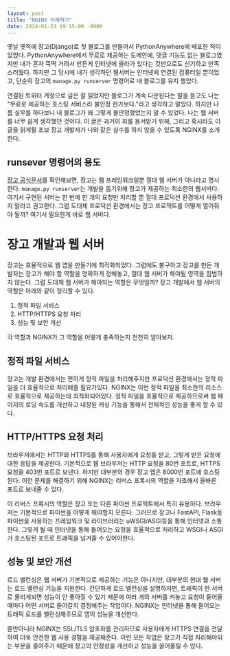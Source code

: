 ```yaml
---
layout: post
title: "NGINX 이해하기"
date: 2024-01-23 19:15:00 -0000
---
```


옛날 옛적에 장고(Django)로 첫 블로그를 만들어서 PythonAnywhere에 배포한 적이 있었다. PythonAnywhere에서 무료로 제공하는 도메인에, 댓글 기능도 없는 블로그였지만 내가 혼자 뚝딱 거려서 만든게 인터넷에 올라가 있다는 것만으로도 신기하고 만족스러웠다. 하지만 그 당시에 내가 생각하던 웹서버는 인터넷에 연결된 컴퓨터일 뿐이었고, 단순히 장고의 `manage.py runserver` 명령어로 내 블로그를 유지 했었다. 

연결된 트위터 계정으로 글은 잘 읽었지만 블로그가 계속 다운된다는 말을 듣고도 나는 "무료로 제공하는 호스팅 서비스라 불안정 한가보다."라고 생각하고 말았다. 하지만 나름 실무를 하다보니 내 블로그가 왜 그렇게 불안정했었는지 알 수 있었다. 나는 웹 서버를 너무 쉽게 생각했던 것이다. 이 글은 과거의 죄를 용서받기 위해, 그리고 혹시라도 이 글을 읽게될 초보 장고 개발자가 나와 같은 실수를 하지 않을 수 있도록 NGINX를 소개한다.

## runsever 명령어의 용도
[장고 공식문서](https://docs.djangoproject.com/en/5.0/ref/django-admin/#runserver)를 확인해보면, 장고는 웹 프레임워크일뿐 절대 웹 서버가 아니라고 명시한다. `manage.py runserver`는 개발을 돕기위해 장고가 제공하는 최소한의 웹서버다. 여기서 구현된 서버는 한 번에 한 개의 요청만 처리할 뿐 절대 프로덕션 환경에서 사용하지 말라고 권고한다. 그럼 도대체 프로덕션 환경에서는 장고 프로젝트를 어떻게 열어줘야 될까? 여기서 필요한게 바로 웹 서버다.

# 장고 개발과 웹 서버
장고는 효율적으로 웹 앱을 만들기에 최적화되었다. 그럼에도 불구하고 장고를 만든 개발자는 장고가 해야 할 역할을 명확하게 정해놓고, 절대 웹 서버가 해야될 영역을 침범하지 않는다. 그럼 도대체 웹 서버가 해야되는 역할은 무엇일까? 장고 개발에서 웹 서버의 역할은 아래와 같이 정리할 수 있다.
1. 정적 파일 서비스
2. HTTP/HTTPS 요청 처리
3. 성능 및 보안 개선

각 역할과 NGINX가 그 역할을 어떻게 충족하는지 천천히 알아보자. 

## 정적 파일 서비스
장고는 개발 환경에서는 편하게 정적 파일을 처리해주지만 프로덕션 환경에서는 정적 파일을 더 효율적으로 처리해줄 필요가있다. NGINX는 이런 정적 파일을 최소한의 리소스로 효율적으로 제공하는데 최적화되어있다. 정적 파일을 효율적으로 제공하므로써 웹 페이지의 로딩 속도를 개선하고 내장된 캐싱 기능을 통해서 전체적인 성능을 좋게 할 수 있다.

## HTTP/HTTPS 요청 처리
브라우저에서는 HTTP와 HTTPS를 통해 사용자에게 요청을 받고, 그렇게 받은 요청에 대한 응답을 제공한다. 기본적으로 웹 브라우저는 HTTP 요청을 80번 포트로, HTTPS 요청을 403번 포트로 보낸다. 하지만 대부분의 경우 장고 앱은 8000번 포트에 호스팅된다. 이런 문제를 해결하기 위해 NGINX는 리버스 프록시의 역할을 자초해서 올바른 포트로 보내줄 수 있다.

이 리버스 프록시의 역할은 장고 또는 다른 파이썬 프로젝트에서 특히 유용하다. 브라우저는 기본적으로 파이썬을 어떻게 해야할지 모른다. 그러므로 장고나 FastAPI, Flask등 파이썬을 사용하는 프레임워크 및 라이브러리는 uWSGI/ASGI등을 통해 인터넷과 소통한다. 그렇게 될 때 인터넷을 통해 들어오는 요청을 효율적으로 처리하고 WSGI나 ASGI가 호스팅된 포트로 트래픽을 넘겨줄 수 있어야한다. 


## 성능 및 보안 개선
로드 밸런싱은 웹 서버가 기본적으로 제공하는 기능은 아니지만, 대부분의 현대 웹 서버는 로드 밸런싱 기능을 지원한다. 간단하게 로드 밸런싱을 설명하자면, 트래픽이 한 서버로 몰리게되면 성능이 안 좋아질 수 있기 때문에 여러 개의 서버를 켜놓고 요청이 들어올 때마다 어떤 서버로 들어갈지 결정해주는 작업이다. NGINX는 인터넷을 통해 들어오는 트래픽 로드를 밸런싱해주므로 앱의 성능을 개선한다.

뿐만아니라 NGINX는 SSL/TLS 암호화를 관리하므로 사용자에게 HTTPS 연결을 전달하여 더욱 안전한 웹 사용 경험을 제공해준다. 이런 모든 작업은 장고가 직접 처리해야되는 부분을 줄여주기 때문에 장고의 안정성을 개선하고 성능을 끌어올릴 수 있다.